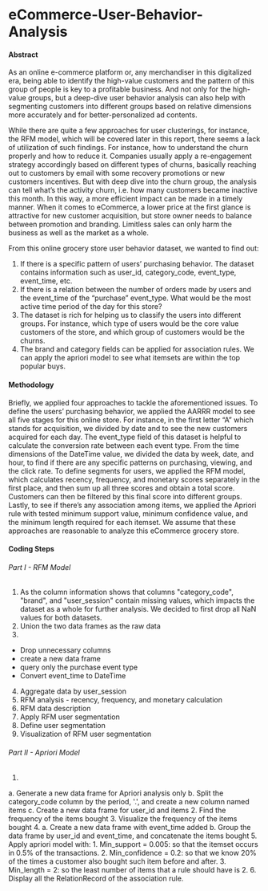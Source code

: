 # eCommerce-User-Behavior-Analysis
#### Abstract
As an online e-commerce platform or, any merchandiser in this digitalized era, being able to identify the high-value customers and the pattern of this group of people is key to a profitable business. And not only for the high-value groups, but a deep-dive user behavior analysis can also help with segmenting customers into different groups based on relative dimensions more accurately and for better-personalized ad contents. 

While there are quite a few approaches for user clusterings, for instance, the RFM model, which will be covered later in this report, there seems a lack of utilization of such findings. For instance, how to understand the churn properly and how to reduce it. Companies usually apply a re-engagement strategy accordingly based on different types of churns, basically reaching out to customers by email with some recovery promotions or new customers incentives. But with deep dive into the churn group, the analysis can tell what’s the activity churn, i.e. how many customers became inactive this month. In this way, a more efficient impact can be made in a timely manner. When it comes to eCommerce, a lower price at the first glance is attractive for new customer acquisition, but store owner needs to balance between promotion and branding. Limitless sales can only harm the business as well as the market as a whole.

From this online grocery store user behavior dataset, we wanted to find out:
1. If there is a specific pattern of users’ purchasing behavior. The dataset contains information such as user_id, category_code, event_type, event_time, etc. 
2. If there is a relation between the number of orders made by users and the event_time of the “purchase” event_type. What would be the most active time period of the day for this store?
3. The dataset is rich for helping us to classify the users into different groups. For instance, which type of users would be the core value customers of the store, and which group of customers would be the churns.
4. The brand and category fields can be applied for association rules. We can apply the apriori model to see what itemsets are within the top popular buys.

#### Methodology
Briefly, we applied four approaches to tackle the aforementioned issues. To define the users’ purchasing behavior, we applied the AARRR model to see all five stages for this online store. For instance, in the first letter “A” which stands for acquisition, we divided by date and to see the new customers acquired for each day. The event_type field of this dataset is helpful to calculate the conversion rate between each event type. From the time dimensions of the DateTime value, we divided the data by week, date, and hour, to find if there are any specific patterns on purchasing, viewing, and the click rate. To define segments for users, we applied the RFM model, which calculates recency, frequency, and monetary scores separately in the first place, and then sum up all three scores and obtain a total score. Customers can then be filtered by this final score into different groups. Lastly, to see if there’s any association among items, we applied the Apriori rule with tested minimum support value, minimum confidence value, and the minimum length required for each itemset. We assume that these approaches are reasonable to analyze this eCommerce grocery store.

#### Coding Steps

###### Part I - RFM Model

1. As the column information shows that columns &quot;category\_code&quot;, &quot;brand&quot;, and &quot;user\_session&quot; contain missing values, which impacts the dataset as a whole for further analysis. We decided to first drop all NaN values for both datasets.
2. Union the two data frames as the raw data
3.
  - Drop unnecessary columns
  - create a new data frame
  - query only the purchase event type
  - Convert event\_time to DateTime
4. Aggregate data by user\_session
5. RFM analysis - recency, frequency, and monetary calculation
6. RFM data description
7. Apply RFM user segmentation
8. Define user segmentation
9. Visualization of RFM user segmentation

###### Part II - Apriori Model

1. 
  a. Generate a new data frame for Apriori analysis only
  b. Split the category\_code column by the period, &#39;.&#39;, and create a new column named items
  c. Create a new data frame for user\_id and items
2. Find the frequency of the items bought
3. Visualize the frequency of the items bought
4.
  a. Create a new data frame with event\_time added
  b. Group the data frame by user\_id and event\_time, and concatenate the items bought
5. Apply apriori model with:
    1. Min\_support = 0.005: so that the itemset occurs in 0.5% of the transactions.
    2. Min\_confidence = 0.2: so that we know 20% of the times a customer also bought such item before and after.
    3. Min\_length = 2: so the least number of items that a rule should have is 2.
6. Display all the RelationRecord of the association rule.
